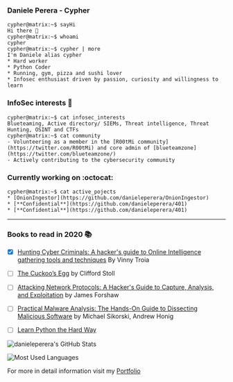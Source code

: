 ### Daniele Perera - Cypher
```console
cypher@matrix:~$ sayHi
Hi there 👋
cypher@matrix:~$ whoami
cypher
cypher@matrix:~$ cypher | more
I'm Daniele alias cypher
* Hard worker
* Python Coder
* Running, gym, pizza and sushi lover
* Infosec enthusiast driven by passion, curiosity and willingness to learn
```

### InfoSec interests  :space_invader:
```console
cypher@matrix:~$ cat infosec_interests
Blueteaming, Active directory/ SIEMs, Threat intelligence, Threat Hunting, OSINT and CTFs
cypher@matrix:~$ cat community
- Volunteering as a member in the [R00tMi community](https://twitter.com/R00tMi) and core admin of [blueteamzone](https://twitter.com/blueteamzone/)
- Actively contributing to the cybersecurity community
```

### Currently working on :octocat:
```console
cypher@matrix:~$ cat active_pojects
* [OnionIngestor](https://github.com/danieleperera/OnionIngestor) 
* [**Confidential**](https://github.com/danieleperera/401)
* [**Confidential**](https://github.com/danieleperera/401)
```

---

### Books to read in 2020 :books: 
- [x] [Hunting Cyber Criminals: A hacker's guide to Online Intelligence gathering tools and techniques](https://www.goodreads.com/book/show/53037236-hunting-cyber-criminals) By Vinny Troia 
- [ ] [The Cuckoo’s Egg](https://www.goodreads.com/book/show/18154.The_Cuckoo_s_Egg) by Clifford Stoll
- [ ] [Attacking Network Protocols: A Hacker's Guide to Capture, Analysis, and Exploitation](https://www.goodreads.com/book/show/32686074-attacking-network-protocols) by James Forshaw
- [ ] [Practical Malware Analysis: The Hands-On Guide to Dissecting Malicious Software](https://www.goodreads.com/book/show/10677461-practical-malware-analysis) by  Michael Sikorski,
Andrew Honig
- [ ] [Learn Python the Hard Way](https://learnpythonthehardway.org/)


<p><img src="https://github-readme-stats.vercel.app/api?username=danieleperera&show_icons=true" alt="danieleperera's GitHub Stats"/></p>
<p><img  src="https://github-readme-stats.vercel.app/api/top-langs/?username=danieleperera&layout=compact" alt="Most Used Languages"/></p>

For more in detail information visit my [Portfolio](https://danieleperera.github.io/)

<!--
**danieleperera/danieleperera** is a ✨ _special_ ✨ repository because its `README.md` (this file) appears on your GitHub profile.
